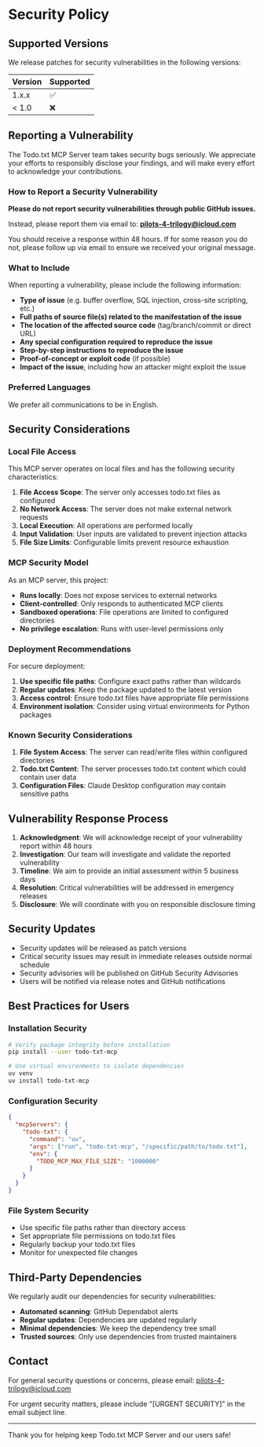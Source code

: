 # Security Policy

## Supported Versions

We release patches for security vulnerabilities in the following versions:

| Version | Supported          |
| ------- | ------------------ |
| 1.x.x   | :white_check_mark: |
| < 1.0   | :x:                |

## Reporting a Vulnerability

The Todo.txt MCP Server team takes security bugs seriously. We appreciate your efforts to responsibly disclose your findings, and will make every effort to acknowledge your contributions.

### How to Report a Security Vulnerability

**Please do not report security vulnerabilities through public GitHub issues.**

Instead, please report them via email to: **pilots-4-trilogy@icloud.com**

You should receive a response within 48 hours. If for some reason you do not, please follow up via email to ensure we received your original message.

### What to Include

When reporting a vulnerability, please include the following information:

- **Type of issue** (e.g. buffer overflow, SQL injection, cross-site scripting, etc.)
- **Full paths of source file(s) related to the manifestation of the issue**
- **The location of the affected source code** (tag/branch/commit or direct URL)
- **Any special configuration required to reproduce the issue**
- **Step-by-step instructions to reproduce the issue**
- **Proof-of-concept or exploit code** (if possible)
- **Impact of the issue**, including how an attacker might exploit the issue

### Preferred Languages

We prefer all communications to be in English.

## Security Considerations

### Local File Access

This MCP server operates on local files and has the following security characteristics:

1. **File Access Scope**: The server only accesses todo.txt files as configured
2. **No Network Access**: The server does not make external network requests
3. **Local Execution**: All operations are performed locally
4. **Input Validation**: User inputs are validated to prevent injection attacks
5. **File Size Limits**: Configurable limits prevent resource exhaustion

### MCP Security Model

As an MCP server, this project:

- **Runs locally**: Does not expose services to external networks
- **Client-controlled**: Only responds to authenticated MCP clients
- **Sandboxed operations**: File operations are limited to configured directories
- **No privilege escalation**: Runs with user-level permissions only

### Deployment Recommendations

For secure deployment:

1. **Use specific file paths**: Configure exact paths rather than wildcards
2. **Regular updates**: Keep the package updated to the latest version
3. **Access control**: Ensure todo.txt files have appropriate file permissions
4. **Environment isolation**: Consider using virtual environments for Python packages

### Known Security Considerations

1. **File System Access**: The server can read/write files within configured directories
2. **Todo.txt Content**: The server processes todo.txt content which could contain user data
3. **Configuration Files**: Claude Desktop configuration may contain sensitive paths

## Vulnerability Response Process

1. **Acknowledgment**: We will acknowledge receipt of your vulnerability report within 48 hours
2. **Investigation**: Our team will investigate and validate the reported vulnerability
3. **Timeline**: We aim to provide an initial assessment within 5 business days
4. **Resolution**: Critical vulnerabilities will be addressed in emergency releases
5. **Disclosure**: We will coordinate with you on responsible disclosure timing

## Security Updates

- Security updates will be released as patch versions
- Critical security issues may result in immediate releases outside normal schedule
- Security advisories will be published on GitHub Security Advisories
- Users will be notified via release notes and GitHub notifications

## Best Practices for Users

### Installation Security

```bash
# Verify package integrity before installation
pip install --user todo-txt-mcp

# Use virtual environments to isolate dependencies
uv venv
uv install todo-txt-mcp
```

### Configuration Security

```json
{
  "mcpServers": {
    "todo-txt": {
      "command": "uv",
      "args": ["run", "todo-txt-mcp", "/specific/path/to/todo.txt"],
      "env": {
        "TODO_MCP_MAX_FILE_SIZE": "1000000"
      }
    }
  }
}
```

### File System Security

- Use specific file paths rather than directory access
- Set appropriate file permissions on todo.txt files
- Regularly backup your todo.txt files
- Monitor for unexpected file changes

## Third-Party Dependencies

We regularly audit our dependencies for security vulnerabilities:

- **Automated scanning**: GitHub Dependabot alerts
- **Regular updates**: Dependencies are updated regularly
- **Minimal dependencies**: We keep the dependency tree small
- **Trusted sources**: Only use dependencies from trusted maintainers

## Contact

For general security questions or concerns, please email: pilots-4-trilogy@icloud.com

For urgent security matters, please include "[URGENT SECURITY]" in the email subject line.

---

Thank you for helping keep Todo.txt MCP Server and our users safe! 